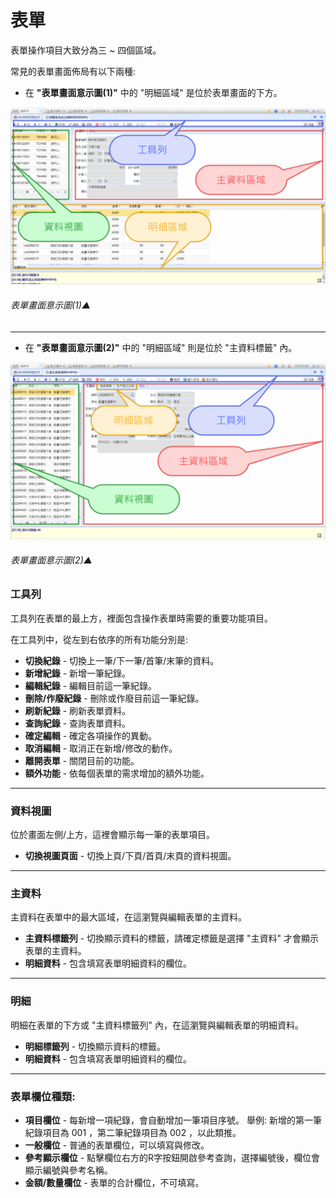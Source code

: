 # 表單

表單操作項目大致分為三 ~ 四個區域。

常見的表單畫面佈局有以下兩種:

- 在 **"表單畫面意示圖(1)"** 中的 "明細區域" 是位於表單畫面的下方。

![表單畫面意示圖(1)▲](../assets/form1.png)

###### 表單畫面意示圖(1)▲

----

- 在 **"表單畫面意示圖(2)"** 中的 "明細區域" 則是位於 "主資料標籤" 內。

![表單畫面意示圖(2)▲](../assets/form2.png)

###### 表單畫面意示圖(2)▲

### 工具列

工具列在表單的最上方，裡面包含操作表單時需要的重要功能項目。

在工具列中，從左到右依序的所有功能分別是:

- **切換紀錄** - 切換上一筆/下一筆/首筆/末筆的資料。
- **新增紀錄** - 新增一筆紀錄。
- **編輯紀錄** - 編輯目前這一筆紀錄。
- **刪除/作廢紀錄** - 刪除或作廢目前這一筆紀錄。
- **刷新紀錄** - 刷新表單資料。
- **查詢紀錄** - 查詢表單資料。
- **確定編輯** - 確定各項操作的異動。
- **取消編輯** - 取消正在新增/修改的動作。
- **離開表單** - 關閉目前的功能。
- **額外功能** - 依每個表單的需求增加的額外功能。

----

### 資料視圖

位於畫面左側/上方，這裡會顯示每一筆的表單項目。

- **切換視圖頁面** - 切換上頁/下頁/首頁/末頁的資料視圖。

----

### 主資料

主資料在表單中的最大區域，在這瀏覽與編輯表單的主資料。

- **主資料標籤列** - 切換顯示資料的標籤，請確定標籤是選擇 "主資料" 才會顯示表單的主資料。
- **明細資料** - 包含填寫表單明細資料的欄位。

----

### 明細

明細在表單的下方或 "主資料標籤列" 內，在這瀏覽與編輯表單的明細資料。

- **明細標籤列** - 切換顯示資料的標籤。
- **明細資料** - 包含填寫表單明細資料的欄位。

----

### 表單欄位種類:

- **項目欄位** - 每新增一項紀錄，會自動增加一筆項目序號。
    舉例: 新增的第一筆紀錄項目為 001 ，第二筆紀錄項目為 002 ，以此類推。
- **一般欄位** - 普通的表單欄位，可以填寫與修改。
- **參考顯示欄位** - 點擊欄位右方的R字按鈕開啟參考查詢，選擇編號後，欄位會顯示編號與參考名稱。
- **金額/數量欄位** - 表單的合計欄位，不可填寫。